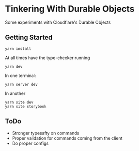 # Tinkering With Durable Objects

Some experiments with Cloudflare's Durable Objects

## Getting Started

```
yarn install
```

At all times have the type-checker running

```
yarn dev
```

In one terminal:

```
yarn server dev
```

In another

```
yarn site dev
yarn site storybook
```

## ToDo

- Stronger typesafty on commands
- Proper validation for commands coming from the client
- Do proper configs